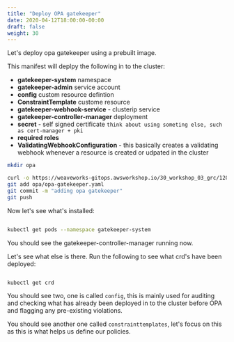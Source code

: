 ```yaml
---
title: "Deploy OPA gatekeeper"
date: 2020-04-12T18:00:00-00:00
draft: false
weight: 30
---
```


Let's deploy opa gatekeeper using a prebuilt image.

This manifest will deplpy the following in to the cluster:

- **gatekeeper-system** namespace
- **gatekeeper-admin** service account
- **config** custom resource defintion
- **ConstraintTemplate** custome resource
- **gatekeeper-webhook-service** - clusterip service
- **gatekeeper-controller-manager** deployment
- **secret** - self signed certificate `think about using someting else, such as cert-manager + pki`
- **required roles**
- **ValidatingWebhookConfiguration** - this basically creates a validating webhook whenever a resource is created or udpated in the cluster


```bash
mkdir opa

curl -o https://weaveworks-gitops.awsworkshop.io/30_workshop_03_grc/120_deploy_opa_gatekeeper/deploy.files/opa-gatekeper.yaml > opa/opa-gatekeeper.yaml
git add opa/opa-gatekeeper.yaml
git commit -m "adding opa gatekeeper"
git push
```

Now let's see what's installed:

```bash

kubectl get pods --namespace gatekeeper-system

```

You should see the gatekeeper-controller-manager running now.

Let's see what else is there. Run the following to see what crd's have been deployed:

```bash

kubectl get crd
```

You should see two, one is called `config`, this is mainly used for auditing and checking what has already been deployed in to the cluster before OPA and flagging any pre-existing violations.

You should see another one called `constrainttemplates`, let's focus on this as this is what helps us define our policies.
